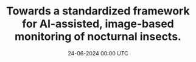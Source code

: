 ---
title: Towards a standardized framework for AI-assisted, image-based monitoring of nocturnal insects.
date: 24-06-2024 00:00 UTC
modfied: 11-11-2024 18:47 CET
tags: [biodiversity monitoring, machine learning, moths, camera trap]
description: Roy, D. B., Alison, J., August, T. A., Bélisle, M., Bjerge, K., Bowden, J. J., Bunsen, M. J., Cunha, F., Geissmann, Q., Goldmann, K., Gomez-Segura, A., Jain, A., Huijbers, C., Larrivée, M., Lawson, J. L., Mann, H. M., Mazerolle, M. J., McFarland, K. P., Pasi, L., ... Høye, T. T.
doi: https://doi.org/10.1098/rstb.2023.0108
---